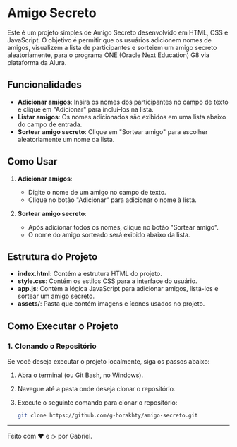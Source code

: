# Amigo Secreto

Este é um projeto simples de Amigo Secreto desenvolvido em HTML, CSS e JavaScript. O objetivo é permitir que os usuários adicionem nomes de amigos, visualizem a lista de participantes e sorteiem um amigo secreto aleatoriamente, para o programa ONE (Oracle Next Education) G8 via plataforma da Alura.

## Funcionalidades

- **Adicionar amigos**: Insira os nomes dos participantes no campo de texto e clique em "Adicionar" para incluí-los na lista.
- **Listar amigos**: Os nomes adicionados são exibidos em uma lista abaixo do campo de entrada.
- **Sortear amigo secreto**: Clique em "Sortear amigo" para escolher aleatoriamente um nome da lista.

## Como Usar

1. **Adicionar amigos**:
   - Digite o nome de um amigo no campo de texto.
   - Clique no botão "Adicionar" para adicionar o nome à lista.

2. **Sortear amigo secreto**:
   - Após adicionar todos os nomes, clique no botão "Sortear amigo".
   - O nome do amigo sorteado será exibido abaixo da lista.

## Estrutura do Projeto

- **index.html**: Contém a estrutura HTML do projeto.
- **style.css**: Contém os estilos CSS para a interface do usuário.
- **app.js**: Contém a lógica JavaScript para adicionar amigos, listá-los e sortear um amigo secreto.
- **assets/**: Pasta que contém imagens e ícones usados no projeto.

## Como Executar o Projeto

### 1. Clonando o Repositório

Se você deseja executar o projeto localmente, siga os passos abaixo:

1. Abra o terminal (ou Git Bash, no Windows).
2. Navegue até a pasta onde deseja clonar o repositório.
3. Execute o seguinte comando para clonar o repositório:

   ```bash
   git clone https://github.com/g-horakhty/amigo-secreto.git

  ---
  Feito com ❤️ e ☕ por Gabriel.

